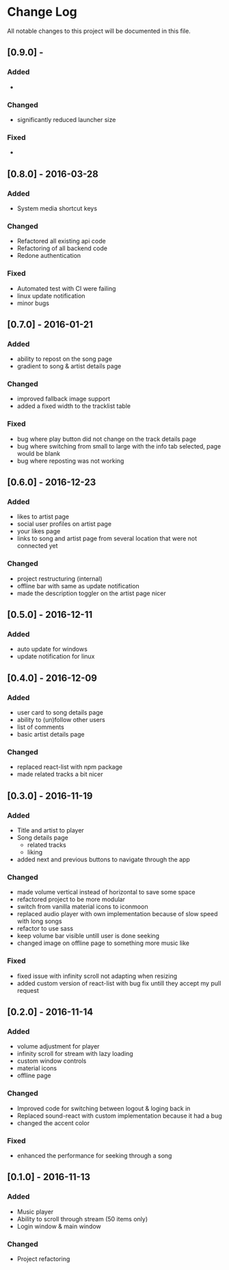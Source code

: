 # Change Log
All notable changes to this project will be documented in this file.

## [0.9.0] -
### Added
- 

### Changed
- significantly reduced launcher size

### Fixed
-


## [0.8.0] - 2016-03-28
### Added
- System media shortcut keys

### Changed
- Refactored all existing api code
- Refactoring of all backend code
- Redone authentication

### Fixed
- Automated test with CI were failing
- linux update notification
- minor bugs

## [0.7.0] - 2016-01-21
### Added 
- ability to repost on the song page
- gradient to song & artist details page

### Changed
- improved fallback image support
- added a fixed width to the tracklist table

### Fixed
- bug where play button did not change on the track details page
- bug where switching from small to large with the info tab selected, page would be blank
- bug where reposting was not working

## [0.6.0] - 2016-12-23
### Added 
- likes to artist page
- social user profiles on artist page
- your likes page
- links to song and artist page from several location that were not connected yet

### Changed
- project restructuring (internal)
- offline bar with same as update notification
- made the description toggler on the artist page nicer

## [0.5.0] - 2016-12-11
### Added 
- auto update for windows
- update notification for linux

## [0.4.0] - 2016-12-09
### Added 
- user card to song details page
- ability to (un)follow other users
- list of comments
- basic artist details page

### Changed
- replaced react-list with npm package
- made related tracks a bit nicer

## [0.3.0] - 2016-11-19
### Added
- Title and artist to player
- Song details page
	- related tracks
	- liking
- added next and previous buttons to navigate through the app

### Changed
- made volume vertical instead of horizontal to save some space
- refactored project to be more modular
- switch from vanilla material icons to iconmoon
- replaced audio player with own implementation because of slow speed with long songs
- refactor to use sass
- keep volume bar visible untill user is done seeking
- changed image on offline page to something more music like

### Fixed
- fixed issue with infinity scroll not adapting when resizing
- added custom version of react-list with bug fix untill they accept my pull request

## [0.2.0] - 2016-11-14
### Added
- volume adjustment for player
- infinity scroll for stream with lazy loading
- custom window controls
- material icons
- offline page

### Changed
- Improved code for switching between logout & loging back in
- Replaced sound-react with custom implementation because it had a bug
- changed the accent color

### Fixed
- enhanced the performance for seeking through a song

## [0.1.0] - 2016-11-13
### Added
- Music player
- Ability to scroll through stream (50 items only)
- Login window & main window

### Changed
- Project refactoring
